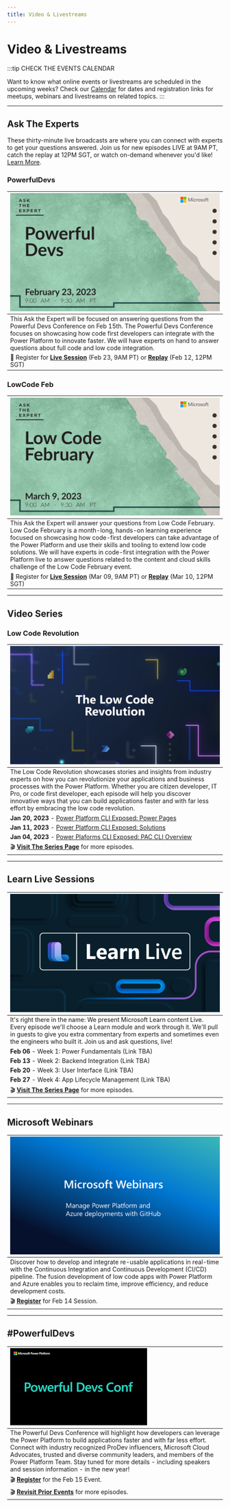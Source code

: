 ```yaml
---
title: Video & Livestreams
---
```


# Video & Livestreams

:::tip CHECK THE EVENTS CALENDAR

Want to know what online events or livestreams are scheduled in the upcoming weeks? Check our [Calendar](/calendar) for dates and registration links for meetups, webinars and livestreams on related topics.
:::

---

## Ask The Experts

These thirty-minute live broadcasts are where you can connect with experts to get your questions answered. Join us for new episodes LIVE at 9AM PT, catch the replay at 12PM SGT, or watch on-demand whenever you'd like!
[Learn More](https://learn.microsoft.com/en-us/events/learn-events/Ask-the-expert/).

### PowerfulDevs
| ![](./../../../static/img/campaign/ate-powerfuldevs.png) | 
|:---|
|This Ask the Expert will be focused on answering questions from the Powerful Devs Conference on Feb 15th. The Powerful Devs Conference focuses on showcasing how code first developers can integrate with the Power Platform to innovate faster. We will have experts on hand to answer questions about full code and low code integration. |
| 🚨 Register for **[Live Session](https://aka.ms/ATE0223/RSVP)** (Feb 23, 9AM PT) or [**Replay**](https://aka.ms/ATE0223/APAC-RSVP) (Feb 12, 12PM SGT)|


### LowCode Feb
| ![](./../../../static/img/campaign/ate-lcf.png) | 
|:---|
|This Ask the Expert will answer your questions from Low Code February. Low Code February is a month-long, hands-on learning experience focused on showcasing how code-first developers can take advantage of the Power Platform and use their skills and tooling to extend low code solutions. We will have experts in code-first integration with the Power Platform live to answer questions related to the content and cloud skills challenge of the Low Code February event. |
| 🚨 Register for **[Live Session](https://aka.ms/ATE0309/RSVP)** (Mar 09, 9AM PT) or [**Replay**](https://aka.ms/ATE0309/APAC-RSVP) (Mar 10, 12PM SGT)|


---

## Video Series

### Low Code Revolution
| ![](./../../../static/img/campaign/show-lowcode.jpeg) | 
|:---|
|The Low Code Revolution showcases stories and insights from industry experts on how you can revolutionize your applications and business processes with the Power Platform. Whether you are citizen developer, IT Pro, or code first developer, each episode will help you discover innovative ways that you can build applications faster and with far less effort by embracing the low code revolution.|
| **Jan 20, 2023** - [Power Platform CLI Exposed: Power Pages](https://learn.microsoft.com/en-us/shows/the-low-code-revolution/power-platform-cli-exposed-power-pages/) |
| **Jan 11, 2023** - [Power Platform CLI Exposed: Solutions](https://learn.microsoft.com/en-us/shows/the-low-code-revolution/power-platform-cli-exposed-solutions/) |
| **Jan 04, 2023** - [Power Plaforms CLI Exposed: PAC CLI Overview](https://learn.microsoft.com/en-us/shows/the-low-code-revolution/power-platform-cli-exposed-pac-cli-overview/) |
| 🎬 [**Visit The Series Page**](https://learn.microsoft.com/en-us/shows/the-low-code-revolution/) for more episodes.|

---

## Learn Live Sessions

| ![](./../../../static/img/campaign//learn-live.png) | 
|:---|
| It's right there in the name: We present Microsoft Learn content Live. Every episode we'll choose a Learn module and work through it. We'll pull in guests to give you extra commentary from experts and sometimes even the engineers who built it. Join us and ask questions, live!|
| **Feb 06** - Week 1: Power Fundamentals (Link TBA) | 
| **Feb 13** - Week 2: Backend Integration (Link TBA) | 
| **Feb 20** - Week 3: User Interface (Link TBA) | 
| **Feb 27** - Week 4: App Lifecycle Management (Link TBA) | 
| 🎬 [**Visit The Series Page**](https://learn.microsoft.com/en-us/shows/learn-live/) for more episodes.|

---

## Microsoft Webinars

| ![](./../../../static/img/campaign/msft-webinars.png) | 
|:---|
| Discover how to develop and integrate re-usable applications in real-time with the Continuous Integration and Continuous Development (CI/CD) pipeline. The fusion development of low code apps with Power Platform and Azure enables you to reclaim time, improve efficiency, and reduce development costs.|
| 🎬 [**Register**](https://mktoevents.com/Microsoft+Event/383091/157-GQE-382) for Feb 14 Session.|

---

## #PowerfulDevs 

| ![](./../../../static/img/campaign/powerful-devs-conf.jpeg) | 
|:---|
| The Powerful Devs Conference will highlight how developers can leverage the Power Platform to build applications faster and with far less effort. Connect with industry recognized ProDev influencers, Microsoft Cloud Advocates, trusted and diverse community leaders, and members of the Power Platform Team. Stay tuned for more details - including speakers and session information - in the new year!|
| 🎬 [**Register**](https://learn.microsoft.com/en-us/events/learn-events/powerful-devs-2023/?WT.mc_id=javascript-82212-ninarasi) for the Feb 15 Event.|
| 🎬 [**Revisit Prior Events**](https://learn.microsoft.com/en-us/shows/powerful-devs/) for more episodes.|

